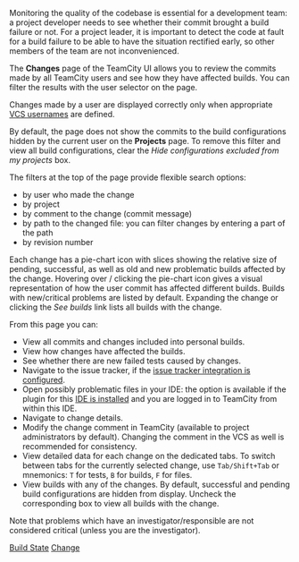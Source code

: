 [//]: # (title: Viewing User Changes in Builds)
[//]: # (auxiliary-id: Viewing User Changes in Builds;Viewing Your Changes)

Monitoring the quality of the codebase is essential for a development team: a project developer needs to see whether their commit brought a build failure or not. For a project leader, it is important to detect the code at fault for a build failure to be able to have the situation rectified early, so other members of the team are not inconvenienced.

The __Changes__ page of the TeamCity UI allows you to review the commits made by all TeamCity users and see how they have affected builds. You can filter the results with the user selector on the page.

Changes made by a user are displayed correctly only when appropriate [VCS usernames](creating-and-managing-users.md#vcs-usernames) are defined.

By default, the page does not show the commits to the build configurations hidden by the current user on the **Projects** page. To remove this filter and view all build configurations, clear the _Hide configurations excluded from my projects_ box.

The filters at the top of the page provide flexible search options: 
- by user who made the change
- by project 
- by comment to the change (commit message)
- by path to the changed file: you can filter changes by entering a part of the path
- by revision number

Each change has a pie-chart icon with slices showing the relative size of pending, successful, as well as old and new problematic builds affected by the change. Hovering over / clicking the pie-chart icon gives a visual representation of how the user commit has affected different builds. Builds with new/critical problems are listed by default. Expanding the change or clicking the _See builds_ link lists all builds with the change.

From this page you can:
* View all commits and changes included into personal builds.
* View how changes have affected the builds.
* See whether there are new failed tests caused by changes.
* Navigate to the issue tracker, if the [issue tracker integration is configured](integrating-teamcity-with-issue-tracker.md).
* Open possibly problematic files in your IDE: the option is available if the plugin for this [IDE is installed](installing-tools.md) and you are logged in to TeamCity from within this IDE.
* Navigate to change details.
* Modify the change comment in TeamCity (available to project administrators by default). Changing the comment in the VCS as well is recommended for consistency.
* View detailed data for each change on the dedicated tabs. To switch between tabs for the currently selected change, use `Tab/Shift+Tab` or mnemonics: `T` for tests, `B` for builds, `F` for files.
* View builds with any of the changes. By default, successful and pending build configurations are hidden from display. Uncheck the corresponding box to view all builds with the change.

Note that problems which have an investigator/responsible are not considered critical (unless you are the investigator).

 <seealso>
        <category ref="concepts">
            <a href="build-state.md">Build State</a>
            <a href="change.md">Change</a>
        </category>
</seealso>
